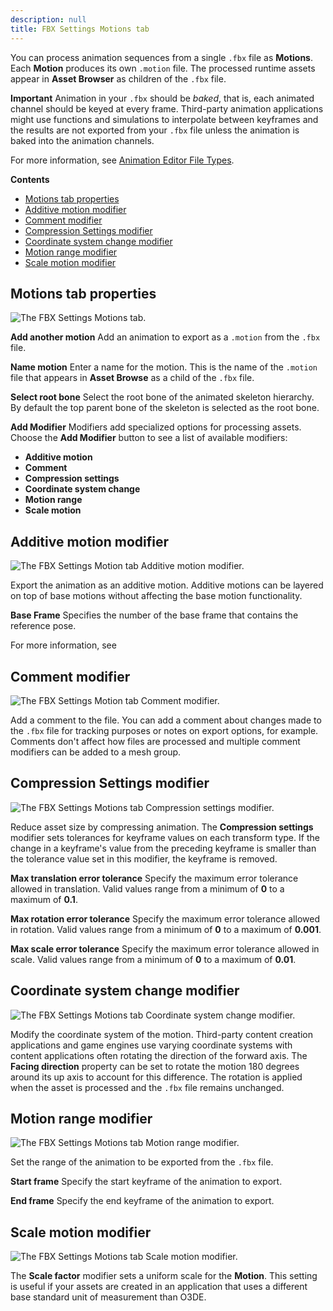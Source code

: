 ```yaml
---
description: null
title: FBX Settings Motions tab
---
```


You can process animation sequences from a single `.fbx` file as **Motions**. Each **Motion** produces its own `.motion` file. The processed runtime assets appear in **Asset Browser** as children of the `.fbx` file.

**Important**
Animation in your `.fbx` should be *baked*, that is, each animated channel should be keyed at every frame. Third-party animation applications might use functions and simulations to interpolate between keyframes and the results are not exported from your `.fbx` file unless the animation is baked into the animation channels.

For more information, see [Animation Editor File Types](/docs/user-guide/visualization/animation/character-editor/file-types/).

**Contents**
+ [Motions tab properties](#fbx-settings-motions-tab-properties)
+ [Additive motion modifier](#w31aac15b9c11c15c15)
+ [Comment modifier](#w31aac15b9c11c15c17)
+ [Compression Settings modifier](#w31aac15b9c11c15c19)
+ [Coordinate system change modifier](#w31aac15b9c11c15c21)
+ [Motion range modifier](#w31aac15b9c11c15c23)
+ [Scale motion modifier](#w31aac15b9c11c15c25)

## Motions tab properties 

![The FBX Settings Motions tab.](/images/user-guide/fbx/ui-fbx-settings-motions-tab.png)

****Add another motion****
Add an animation to export as a `.motion` from the `.fbx` file.

****Name motion****
Enter a name for the motion. This is the name of the `.motion` file that appears in **Asset Browse** as a child of the `.fbx` file.

****Select root bone****
Select the root bone of the animated skeleton hierarchy. By default the top parent bone of the skeleton is selected as the root bone.

****Add Modifier****
Modifiers add specialized options for processing assets. Choose the **Add Modifier** button to see a list of available modifiers:
+ **Additive motion**
+ **Comment**
+ **Compression settings**
+ **Coordinate system change**
+ **Motion range**
+ **Scale motion**

## Additive motion modifier 

![The FBX Settings Motion tab Additive motion modifier.](/images/user-guide/fbx/ui-fbx-settings-motion-modifier-additive-motion.png)

Export the animation as an additive motion. Additive motions can be layered on top of base motions without affecting the base motion functionality.

****Base Frame****
Specifies the number of the base frame that contains the reference pose.

For more information, see

## Comment modifier 

![The FBX Settings Motion tab Comment modifier.](/images/user-guide/fbx/ui-fbx-settings-mesh-modifier-comment.png)

Add a comment to the file. You can add a comment about changes made to the `.fbx` file for tracking purposes or notes on export options, for example. Comments don't affect how files are processed and multiple comment modifiers can be added to a mesh group.

## Compression Settings modifier 

![The FBX Settings Motions tab Compression settings modifier.](/images/user-guide/fbx/ui-fbx-settings-motion-modifier-compression-settings.png)

Reduce asset size by compressing animation. The **Compression settings** modifier sets tolerances for keyframe values on each transform type. If the change in a keyframe's value from the preceding keyframe is smaller than the tolerance value set in this modifier, the keyframe is removed.

****Max translation error tolerance****
Specify the maximum error tolerance allowed in translation. Valid values range from a minimum of **0** to a maximum of **0.1**.

****Max rotation error tolerance****
Specify the maximum error tolerance allowed in rotation. Valid values range from a minimum of **0** to a maximum of **0.001**.

****Max scale error tolerance****
Specify the maximum error tolerance allowed in scale. Valid values range from a minimum of **0** to a maximum of **0.01**.

## Coordinate system change modifier 

![The FBX Settings Motions tab Coordinate system change modifier.](/images/user-guide/fbx/ui-fbx-settings-actor-modifier-coord-sys-change.png)

Modify the coordinate system of the motion. Third-party content creation applications and game engines use varying coordinate systems with content applications often rotating the direction of the forward axis. The **Facing direction** property can be set to rotate the motion 180 degrees around its up axis to account for this difference. The rotation is applied when the asset is processed and the `.fbx` file remains unchanged.

## Motion range modifier 

![The FBX Settings Motions tab Motion range modifier.](/images/user-guide/fbx/ui-fbx-settings-motion-modifier-motion-range.png)

Set the range of the animation to be exported from the `.fbx` file.

****Start frame****
Specify the start keyframe of the animation to export.

****End frame****
Specify the end keyframe of the animation to export.

## Scale motion modifier 

![The FBX Settings Motions tab Scale motion modifier.](/images/user-guide/fbx/ui-fbx-settings-motion-modifier-scale-motion.png)

The **Scale factor** modifier sets a uniform scale for the **Motion**. This setting is useful if your assets are created in an application that uses a different base standard unit of measurement than O3DE.
